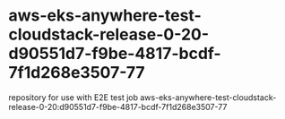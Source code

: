 # aws-eks-anywhere-test-cloudstack-release-0-20-d90551d7-f9be-4817-bcdf-7f1d268e3507-77
repository for use with E2E test job aws-eks-anywhere-test-cloudstack-release-0-20:d90551d7-f9be-4817-bcdf-7f1d268e3507-77
